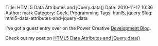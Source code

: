 Title: HTML5 Data Attributes and jQuery.data()
Date: 2010-11-17 10:36
Author: mark
Category: Geek, Programming
Tags: html5, jquery
Slug: html5-data-attributes-and-jquery-data

I've got a guest entry over on the Power Creative [Development Blog][].

Check out my post on [HTML5 Data Attributes and jQuery.data()][]

  [Development Blog]: http://www.powercreative.com/blogs/development
  [HTML5 Data Attributes and jQuery.data()]: http://www.powercreative.com/blogs/development/html5-data-attributes-and-jquerydata
